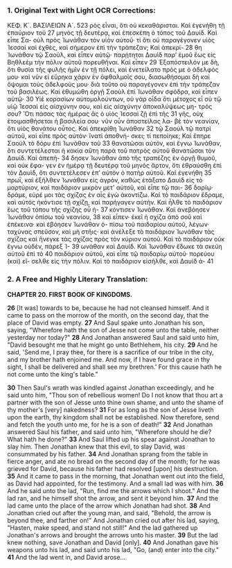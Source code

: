 ### 1. Original Text with Light OCR Corrections:

ΚΕΦ. Κ´. ΒΑΣΙΛΕΙΩΝ Α´. 523
ρὸς εἶναι, ὅτι οὐ κεκαθάρισται. Καὶ ἐγενήθη τῇ ἐπαύριον τοῦ 27
μηνὸς τῇ δευτέρᾳ, καὶ ἐπεσκέπη ὁ τόπος τοῦ Δαυίδ. Καὶ εἶπε Σα-
οὺλ πρὸς Ἰωνάθαν τὸν υἱὸν αὐτοῦ· τί ὅτι οὐ παραγέγονεν υἱὸς
Ἰεσσαὶ καὶ ἐχθὲς, καὶ σήμερον ἐπὶ τὴν τράπεζαν; Καὶ ἀπεκρί- 28
θη Ἰωνάθαν τῷ Σαοὺλ, καὶ εἶπεν αὐτῷ· παρῄτηται Δαυὶδ παρ’
ἐμοῦ ἕως εἰς Βηθλεὲμ τὴν πόλιν αὐτοῦ πορευθῆναι. Καὶ εἶπεν 29
Ἐξαπόστειλόν με δὴ, ὅτι θυσία τῆς φυλῆς ἡμῖν ἐν τῇ πόλει, καὶ
ἐνετείλατο πρὸς με ὁ ἀδελφός μου· καὶ νῦν εἰ εὕρηκα χάριν ἐν
ὀφθαλμοῖς σου, διασωθήσομαι δὴ καὶ ὄψομαι τοὺς ἀδελφούς μου·
διὰ τοῦτο οὐ παραγέγονεν ἐπὶ τὴν τράπεζαν τοῦ βασιλέως.
Καὶ ἐθυμώθη ὀργῇ Σαοὺλ ἐπὶ Ἰωνάθαν σφόδρα, καὶ εἶπεν αὐτῷ· 30
Υἱὲ κορασίων αὐτομολούντων, οὐ γὰρ οἶδα ὅτι μέτοχος εἶ σὺ τῷ
υἱῷ Ἰεσσαὶ εἰς αἰσχύνην σου, καὶ εἰς αἰσχύνην ἀποκαλύψεως μη-
τρός σου? Ὅτι πάσας τὰς ἡμέρας ἃς ὁ υἱὸς Ἰεσσαὶ ζῇ ἐπὶ τῆς 31
γῆς, οὐχ ἑτοιμασθήσεται ἡ βασιλεία σου· νῦν οὖν ἀποστείλας λα-
βὲ τὸν νεανίαν, ὅτι υἱὸς θανάτου οὗτος. Καὶ ἀπεκρίθη Ἰωνάθαν 32
τῷ Σαοὺλ τῷ πατρὶ αὐτοῦ, καὶ εἶπε πρὸς αὐτόν· ἵνατί ἀποθνή-
σκει; τί πεποίηκε; Καὶ ἔπηρε Σαοὺλ τὸ δόρυ ἐπὶ Ἰωνάθαν τοῦ 33
θανατῶσαι αὐτόν, καὶ ἔγνω Ἰωνάθαν, ὅτι συντετέλεσται ἡ κακία
αὕτη παρὰ τοῦ πατρὸς αὐτοῦ θανατῶσαι τὸν Δαυίδ. Καὶ ἀπεπή- 34
δησεν Ἰωνάθαν ἀπὸ τῆς τραπέζης ἐν ὀργῇ θυμοῦ, καὶ οὐκ ἔφα-
γεν ἐν ἡμέρᾳ τῇ δευτέρᾳ τοῦ μηνὸς ἄρτον, ὅτι ἐθραύσθη ἐπὶ τὸν
Δαυὶδ, ὅτι συντετέλεσεν ἐπ’ αὐτὸν ὁ πατὴρ αὐτοῦ. Καὶ ἐγενήθη 35
πρωῒ, καὶ ἐξῆλθεν Ἰωνάθαν εἰς ἀγρὸν, καθὼς ἐτάξατο Δαυὶδ εἰς
τὸ μαρτύριον, καὶ παιδάριον μικρὸν μετ’ αὐτοῦ, καὶ εἶπε τῷ παι- 36
δαρίῳ· δράμε, εὑρέ μοι τὰς σχίζας ἐν αἷς ἐγὼ ἀκοντίζω. Καὶ τὸ
παιδάριον ἔδραμε, καὶ αὐτὸς ἠκόντισε τῇ σχίζῃ, καὶ παρήγαγεν
αὐτήν. Καὶ ἦλθε τὸ παιδάριον ἕως τοῦ τόπου τῆς σχίζης οὗ ἠ- 37
κόντισεν Ἰωνάθαν. Καὶ ἀνεβόησεν Ἰωνάθαν ὀπίσω τοῦ νεανίου, 38
καὶ εἶπεν· ἐκεῖ ἡ σχίζα ἀπὸ σοῦ καὶ ἐπέκεινα· καὶ ἐβόησεν Ἰωνάθαν ὀ-
πίσω τοῦ παιδαρίου αὐτοῦ, λέγων· ταχύνας σπεῦσον, καὶ μὴ στῆις· καὶ
ἀνέλεξε τὸ παιδάριον Ἰωνάθαν τὰς σχίζας καὶ ἤνεγκε τὰς σχίζας
πρὸς τὸν κύριον αὐτοῦ. Καὶ τὸ παιδάριον οὐκ ἔγνω οὐδὲν, πάρεξ Ἰ- 39
ωνάθαν καὶ Δαυίδ. Καὶ Ἰωνάθαν ἔδωκε τὰ σκεύη αὐτοῦ ἐπὶ τὸ 40
παιδάριον αὐτοῦ, καὶ εἶπε τῷ παιδαρίῳ αὐτοῦ· πορεύου (καὶ) εἴ-
σελθε εἰς τὴν πόλιν. Καὶ τὸ παιδάριον εἰσῆλθε, καὶ Δαυὶδ ἀ- 41

### 2. A Free and Highly Literary Translation:

**CHAPTER 20. FIRST BOOK OF KINGDOMS.**

**26** [It was] towards to be, because he had not cleansed himself. And it came to pass on the morrow of the month, on the second day, that the place of David was empty.
**27** And Saul spake unto Jonathan his son, saying, "Wherefore hath the son of Jesse not come unto the table, neither yesterday nor today?"
**28** And Jonathan answered Saul and said unto him, "David besought me that he might go unto Bethlehem, his city.
**29** And he said, 'Send me, I pray thee, for there is a sacrifice of our tribe in the city, and my brother hath enjoined me. And now, if I have found grace in thy sight, I shall be delivered and shall see my brethren.' For this cause hath he not come unto the king's table."

**30** Then Saul's wrath was kindled against Jonathan exceedingly, and he said unto him, "Thou son of rebellious women! Do I not know that thou art a partner with the son of Jesse unto thine own shame, and unto the shame of thy mother's [very] nakedness?
**31** For as long as the son of Jesse liveth upon the earth, thy kingdom shall not be established. Now therefore, send and fetch the youth unto me, for he is a son of death!"
**32** And Jonathan answered Saul his father, and said unto him, "Wherefore should he die? What hath he done?"
**33** And Saul lifted up his spear against Jonathan to slay him. Then Jonathan knew that this evil, to slay David, was consummated by his father.
**34** And Jonathan sprang from the table in fierce anger, and ate no bread on the second day of the month; for he was grieved for David, because his father had resolved [upon] his destruction.
**35** And it came to pass in the morning, that Jonathan went out into the field, as David had appointed, for the testimony. And a small lad was with him.
**36** And he said unto the lad, "Run, find me the arrows which I shoot." And the lad ran, and he himself shot the arrow, and sent it beyond him.
**37** And the lad came unto the place of the arrow which Jonathan had shot.
**38** And Jonathan cried out after the young man, and said, "Behold, the arrow is beyond thee, and farther on!" And Jonathan cried out after his lad, saying, "Hasten, make speed, and stand not still!" And the lad gathered up Jonathan's arrows and brought the arrows unto his master.
**39** But the lad knew nothing, save Jonathan and David [only].
**40** And Jonathan gave his weapons unto his lad, and said unto his lad, "Go, (and) enter into the city."
**41** And the lad went in, and David arose...
